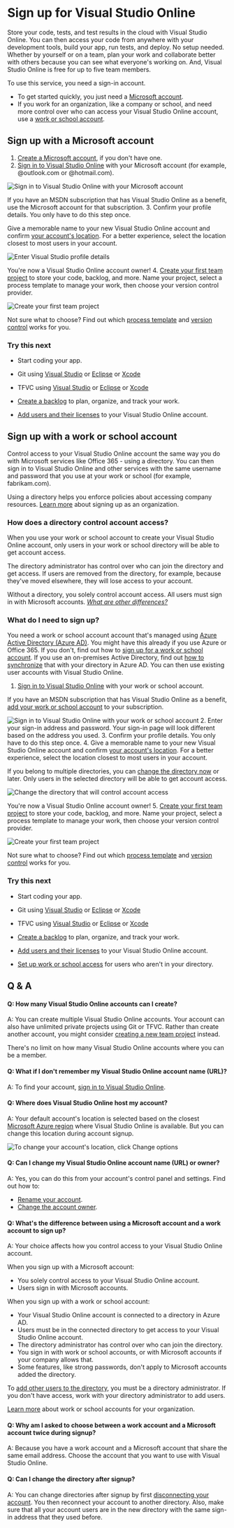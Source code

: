 <properties
	pageTitle="Sign up for Visual Studio Online"
  description="Sign up for Visual Studio Online"
  services="visual-studio-online"
  documentationCenter = ""
  authors="terryaustin"
  manager="terryaustin"
  editor="terryaustin" /> 

# Sign up for Visual Studio Online


Store your code, tests, and test results in the cloud with Visual Studio Online. You can then
access your code from anywhere with your development tools, build your app, run tests, and
deploy. No setup needed. Whether by yourself or on a team, plan your work and collaborate
better with others because you can see what everyone's working on. And, Visual Studio Online
is free for up to five team members.



To use this service, you need a sign-in account.


- To get started quickly, you just need a [Microsoft account](sign-up-for-visual-studio-online.md#MicrosoftAccount).
- If you work for an organization, like a company or school, 
and need more control over who can access your Visual Studio Online account,
use a [work or school account](sign-up-for-visual-studio-online.md#orgaccount).





## Sign up with a Microsoft account

1. [Create a Microsoft account](https://signup.live.com/), if you don't have one.
2. [Sign in to Visual Studio Online](https://go.microsoft.com/fwlink/?LinkId=307137&amp;clcid=0x409) 
with your Microsoft account (for example, @outlook.com or @hotmail.com).



![Sign in to Visual Studio Online with your Microsoft account](./media/sign-up-for-visual-studio-online/SignInVSOMSAccount.png)



If you have an MSDN subscription that has Visual Studio Online as a benefit, 
use the Microsoft account for that subscription.
3. Confirm your profile details. You only have to do this step once.



Give a memorable name to your new Visual Studio Online account and confirm [your account's location](sign-up-for-visual-studio-online.md#AccountLocation). 
For a better experience, select the location closest to most users in your account.



![Enter Visual Studio profile details](./media/sign-up-for-visual-studio-online/CreateProfileMSAccount.png)



You're now a Visual Studio Online account owner!
4. [Create your first team project](connect-to-visual-studio-online.md) to store your code, backlog, and more. 
Name your project, select a process template to manage your work, then choose your version control provider.



![Create your first team project](./media/sign-up-for-visual-studio-online/CreateTeamProject.png)



Not sure what to choose? Find out which 
[process template](https://msdn.microsoft.com/Library/vs/alm/Work/guidance/choose-process)
and [version control](https://msdn.microsoft.com/Library/vs/alm/code/overview) works for you.

### Try this next

- Start coding your app.


 - Git using [Visual Studio](../code/share-your-code-in-git-vs.md) or [Eclipse](connect-to-visual-studio-online.md#eclipse) or [Xcode](../code/share-your-code-in-git-xcode.md)
 - TFVC using [Visual Studio](../code/share-your-code-in-tfvc-vs.md#workspace) or [Eclipse](connect-to-visual-studio-online.md#eclipse) or [Xcode](../code/share-your-code-in-tfvc-xcode.md)
- [Create a backlog](../work/create-your-backlog-vs.md) to plan, organize, and track your work.
- [Add users and their licenses](assign-licenses-to-users-vs.md) to your Visual Studio Online account.





## Sign up with a work or school account


Control access to your Visual Studio Online account the same way you do with Microsoft services 
like Office 365 - using a directory. You can then sign in to Visual Studio Online 
and other services with the same username and password that you use at your work or school 
(for example, fabrikam.com).



Using a directory helps you enforce policies about accessing company resources. 
[Learn more](https://azure.microsoft.com/en-us/documentation/articles/sign-up-organization) 
about signing up as an organization.


### How does a directory control account access?


When you use your work or school account to create your Visual Studio Online account, 
only users in your work or school directory will be able to get account access.



The directory administrator has control over who can join the directory and get access. 
If users are removed from the directory, for example, because they've moved elsewhere, 
they will lose access to your account.



Without a directory, you solely control account access. All users must sign in 
with Microsoft accounts. [*What are other differences?*](sign-up-for-visual-studio-online.md#SignInAccountDifferences)


### What do I need to sign up?


You need a work or school account account that's managed using
[Azure Active Directory (Azure AD)](https://azure.microsoft.com/en-us/documentation/articles/active-directory-whatis/). 
You might have this already if you use Azure or Office 365. If you don't, find out how to 
[sign up for a work or school account](https://azure.microsoft.com/documentation/articles/sign-up-organization/). 
If you use an on-premises Active Directory, find out 
[how to synchronize](https://msdn.microsoft.com/library/azure/jj573653.aspx) that with your directory 
in Azure AD. You can then use existing user accounts with Visual Studio Online.






1. [Sign in to Visual Studio Online](https://go.microsoft.com/fwlink/?LinkId=307137) 
with your work or school account.



If you have an MSDN subscription that has Visual Studio Online as a benefit, 
[add your work or school account](link-msdn-subscription-to-organizational-account-vs.md) to your subscription.



![Sign in to Visual Studio Online with your work or school account](./media/sign-up-for-visual-studio-online/SignInVSOWorkAccount.png)
2. Enter your sign-in address and password. Your sign-in page will look different based on the address you used.
3. Confirm your profile details. You only have to do this step once.
4. Give a memorable name to your new Visual Studio Online account and confirm [your account's location](sign-up-for-visual-studio-online.md#AccountLocation).
For a better experience, select the location closest to most users in your account.



If you belong to multiple directories, you can [change the directory now](sign-up-for-visual-studio-online.md#ChangeDirectory) 
or later. Only users in the selected directory will be able to get account access.



![Change the directory that will control account access](./media/sign-up-for-visual-studio-online/VSOChangeDirectory.png)



You're now a Visual Studio Online account owner!
5. [Create your first team project](connect-to-visual-studio-online.md) to store your code, backlog, and more. 
Name your project, select a process template to manage your work, then choose your version control provider.



![Create your first team project](./media/sign-up-for-visual-studio-online/CreateTeamProject.png)



Not sure what to choose? Find out which 
[process template](https://msdn.microsoft.com/Library/vs/alm/Work/guidance/choose-process) 
and [version control](https://msdn.microsoft.com/Library/vs/alm/code/overview) works for you.

### Try this next

- Start coding your app.


 - Git using [Visual Studio](../code/share-your-code-in-git-vs.md) or [Eclipse](connect-to-visual-studio-online.md#eclipse) or [Xcode](../code/share-your-code-in-git-xcode.md)
 - TFVC using [Visual Studio](../code/share-your-code-in-tfvc-vs.md#workspace) or [Eclipse](connect-to-visual-studio-online.md#eclipse) or [Xcode](../code/share-your-code-in-tfvc-xcode.md)
- [Create a backlog](../work/create-your-backlog-vs.md) to plan, organize, and track your work.
- [Add users and their licenses](assign-licenses-to-users-vs.md) to your Visual Studio Online account.
- [Set up work or school access](manage-organization-access-for-your-account-vs.md) for users who aren't in your directory.

## Q &amp; A

#### Q:    How many Visual Studio Online accounts can I create?


A:    You can create multiple Visual Studio Online accounts. Your account can also have unlimited private 
projects using Git or TFVC. Rather than create another account, you might consider 
[creating a new team project](connect-to-visual-studio-online.md) instead.



There's no limit on how many Visual Studio Online accounts where you can be a member.


#### Q:    What if I don't remember my Visual Studio Online account name (URL)?


A:    To find your account, [sign in to Visual Studio Online](https://go.microsoft.com/fwlink/?LinkId=309329).






#### Q: Where does Visual Studio Online host my account?


A: Your default account's location is selected based on the closest 
[Microsoft Azure region](https://azure.microsoft.com/en-us/regions) 
where Visual Studio Online is available. 
But you can change this location during account signup.



![To change your account's location, click Change options](./media/sign-up-for-visual-studio-online/VSO_ChangeAcctLocation.png)


#### Q:    Can I change my Visual Studio Online account name (URL) or owner?


A:    Yes, you can do this from your account's control panel and settings. Find out how to:


- [Rename your account](rename-vso-account-vs.md).
- [Change the account owner](change-account-ownership-vs.md).





#### Q:    What's the difference between using a Microsoft account and a work account to sign up?


A:    Your choice affects how you control access to your Visual Studio Online account.



When you sign up with a Microsoft account:


- You solely control access to your Visual Studio Online account.
- Users sign in with Microsoft accounts.


When you sign up with a work or school account:


- Your Visual Studio Online account is connected to a directory in Azure AD.
- Users must be in the connected directory to get access to your Visual Studio Online account.
- The directory administrator has control over who can join the directory.
- You sign in with work or school accounts, or with Microsoft accounts if your company allows that.
- Some features, like strong passwords, don't apply to Microsoft accounts added the directory.


To [add other users to the directory](https://msdn.microsoft.com/library/azure/hh967632.aspx), 
you must be a directory administrator. If you don't have access, work with your directory administrator to add users.



[Learn more](https://azure.microsoft.com/en-us/documentation/articles/sign-up-organization) 
about work or school accounts for your organization.






#### Q:    Why am I asked to choose between a work account and a Microsoft account twice during signup?


A:    Because you have a work account and a Microsoft account that share the same email address. 
Choose the account that you want to use with Visual Studio Online.






#### Q:    Can I change the directory after signup?


A:    You can change directories after signup by first 
[disconnecting your account](manage-organization-access-for-your-account-vs.md#DisconnectDirectory).
You then reconnect your account to another directory. Also, make sure that all your account users 
are in the new directory with the same sign-in address that they used before.

